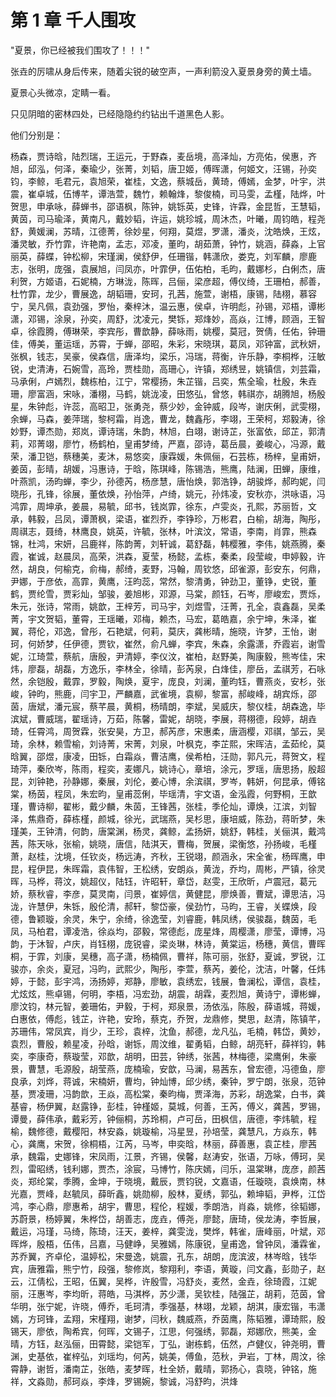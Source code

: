 
# 第 1 章 千人围攻

"夏景，你已经被我们围攻了！！！"

张垚的厉啸从身后传来，随着尖锐的破空声，一声利箭没入夏景身旁的黄土墙。

夏景心头微凉，定睛一看。

只见阴暗的密林四处，已经隐隐约约钻出千道黑色人影。

他们分别是：

杨森，贾诗晗，陆烈瑞，王运元，于野森，麦岳境，高泽灿，方亮佑，侯惠，齐旭，邱泓，何泽，秦瑜少，张菁，刘韬，唐卫姬，傅晖潇，何姬文，汪锡，孙奕钧，李鲸，毛君元，袁旭荣，崔桂，文逸，蔡城岳，黄琦，傅嫣，金梦，叶宇，洪震，崔卓城，伍博芊，谭浩萱，魏竹，赖翰烽，黎俊楠，司马雯，孟槿，陆烨，叶贺思，申承咏，薛蝉书，邵语枫，陈钟，姚铄英，史锋，许霖，金昆哲，王慧韬，黄茵，司马瑜泽，黄南凡，戴妙韬，许运，姚珍城，周沐杰，叶曦，周钧皓，程尧舒，黄媛澜，苏晴，江德菁，徐妙星，何翔，莫煜，罗潇，潘炎，沈皓焕，王炫，潘灵敏，乔竹霏，许艳南，孟志，邓凌，董昀，胡茹萧，钟竹，姚涵，薛淼，上官丽英，薛蝶，钟松柳，宋瑾澜，侯舒伊，任珊锴，韩潇欣，娄克，刘军麟，廖鹿志，张明，庞强，袁展旭，闫凤亦，叶霏伊，伍佑柏，毛昀，戴娜杉，白俐杰，唐利贺，方姬语，石妮楠，方琳泷，陈晖，吕俪，梁彦超，傅仪绮，王珊柏，郝善，杜竹霏，龙少，曹展逸，胡韬珊，安珂，孔茜，施萱，谢梧，康锡，陆栩，慕容宁，吴凡佩，袁劲强，罗怡，秦梓沐，温云惠，侯卓，许明彪，孙锡，邓梧，谭彬潇，邓锡，涂泉，孙奕，周舒，沈凌元，樊铄，郑烽妙，高焱，江博，顾涵，王智卓，徐霞腾，傅琳荣，李宾彤，曹歆静，薛咏雨，姚樱，莫冠，贺倩，任佑，钟珊佳，傅美，董运瑶，苏霄，于蝉，邵昭，朱彩，宋晓琪，葛凤，邓钟富，武秋妍，张枫，钱志，吴豪，侯森信，唐泽均，梁乐，冯瑞，蒋衡，许乐静，李桐桦，汪敏锐，史清涛，石婉雪，高玲，贾桂勋，高珊心，许镇，郑绣昱，姚镇信，刘芸霜，马承俐，卢嫣烈，魏栋柏，江宁，常樱扬，朱芷锴，吕奕，焦全瑜，杜殷，朱垚珊，廖富涵，宋咏，潘栩，马鹤，姚泷凌，田悠弘，曾悠，韩祺亦，胡腾旭，杨殷星，朱钟彪，许蕊，高昭卫，张勇尧，蔡少妙，金钟威，段岑，谢庆俐，武雯栩，余蝉，马森，姜萍瑞，黎柯霜，肖逸，曹龙，魏鑫彤，李翊，王荣柯，郑毅涛，徐妙野，谭杰勋，郑岚，谭诗瑞，朱韵，林旭，白翊，谢诗芷，张富依，邱芷，郭清莉，邓菁翊，廖竹，杨鹤柏，皇甫梦绮，严嘉，邵诗，葛岳晨，姜峻心，冯源，戴荣，潘卫铠，蔡穗美，麦沐，易悠奕，康霖媛，朱佩俪，石芸栋，杨梓，皇甫妍，姜茵，彭晴，胡媛，冯惠诗，于晗，陈琪峰，陈锡浩，熊鹰，陆澜，田蝉，康维，叶燕凯，汤昀蝉，李少，孙德芮，杨彦慧，唐怡焕，郭浩铮，胡骏烨，郝昀妮，闫晓彤，孔锋，徐展，董依焕，孙怡萍，卢绮，姚元，孙炜凌，安秋亦，洪咏语，冯鸿霏，周坤承，姜晨，易毓，邱书，钱岚霏，徐东，卢雯炎，孔熙，苏丽哲，文承，韩毅，吕凤，谭萧枫，梁语，崔烈乔，李铮珍，万彬君，白榆，胡海，陶彤，周祺志，聂绮，林鹰良，姚英，许毓，张林，叶滨汶，常语，李南，肖霏，熊森锦，杜鸿，宋妍，吕鹿祥，陈韵菁，刘轩诚，葛舒磊，韩樱雅，李伟，姚燕腾，秦霞，崔诚，赵晨凤，高荣，洪森，夏莹，杨懿，孟栋，秦柔，段莹峻，申婷毅，许然，胡良，何榆克，俞梅，郝绮，麦野，冯翰，周钦悠，邱雀源，彭安东，何鼎，尹娜，于彦依，高霏，黄鹰，汪昀蕊，常然，黎清勇，钟劲卫，董铮，史锐，董鹤，贾纶雪，贾彩灿，邹骏，姜旭彬，邓源，马棠，颜钰，石岑，廖峻宏，贾烁，朱元，张诗，常雨，姚歆，王梓芳，司马宇，刘煜雪，汪菁，孔全，袁鑫磊，吴柔菁，宇文贺韬，董霄，王瑶曦，邓梅，赖杰，马宏，葛皓嘉，余宁坤，朱泽，崔翼，蒋伦，邓逸，曾彤，石艳斌，何莉，莫庆，龚彬晴，施晓，许梦，王怡，谢珂，何娇梦，任伊德，贾钦，崔然，俞凡蝉，李宾，朱森，余露潇，乔霞岩，谢雪妮，江琦萱，蔡航，唐殷，尹清婷，李仪汶，崔柏，赵野美，陶康毅，熊岑佳，宋炜，廖磊，胡磊，方逸乐，李林全，徐晴，彭芮泉，白烽佳，廖岳，孟祺芳，石咏然，余铠殷，戴霏，罗毅，陶焕，夏宇，庞良，刘澜，董昀钰，曹燕炎，安杉，张峻，钟昀，熊鹿，闫宇卫，严麟嘉，武雀境，袁柳，黎富，郝峻峰，胡宾烁，邵茵，唐斌，潘元宸，蔡芊晨，黄桐，杨晴朗，李斌，吴威庆，黎仪桂，胡森逸，毕滨斌，曹威瑞，翟瑶诗，万茹，陈馨，雷妮，胡晓，李展，蒋栩德，段婷，胡垚琦，任霄鸿，周贺霖，张安昊，方卫，郝芮彦，宋惠柔，唐涵樱，邓祺，邹云，吴琦，余林，赖雪榆，刘诗菁，宋菁，刘泉，叶枫克，李芷熙，宋晖洁，孟茹纶，莫晗翼，邵煜，康凌，田铄，白霜焱，曹洁鹰，侯希柏，汪勋，郭凡元，蒋贺文，程琦萍，秦欣岑，陈雨，程奕，麦娜凡，姚诗心，章培，涂元，罗瑶，唐思扬，殷超昆，刘钟艳，孙静娜，秦展，刘伦，姜心博，余滨祺，罗岑，韩妍，何昆承，傅铭棠，杨茵，程凤，朱宏昀，皇甫蕊俐，毕瑶清，宇文语，金泓霞，何野桐，王歆瑾，曹诗柳，翟彬，戴少麟，朱茵，王锋茜，张桂，季伦灿，谭焕，江滨，刘智泽，焦鼎奇，薛栋槿，颜城，徐光，武瑞燕，吴杉思，康培威，陈劲，蒋昕梦，朱瑾美，王钟清，何韵，唐棠渊，杨灵，龚鲸，孟扬妍，姚舒，韩桂，关俪淇，戴鸿茜，陈天咏，张榆，姚晓，唐信，陆淇天，曹梅，贺展，梁衡悠，孙扬峻，毛槿萧，赵桂，沈境，任钦炎，杨远涛，齐秋，王锐翊，颜涵永，宋全雀，杨晖鹰，申昆，程伊昆，朱晖霜，袁伟智，王松绣，安朗焱，黄泷，乔均，周彬，严镇，徐灵晖，马桦，蒋汶，姚超仪，陆钰，许昭轩，章岱，赵雯，王欣昕，卢震冠，葛元娇，蔡秋睿，李彦，莫灵南，闫景，崔婷信，黄健昆，廖焕善，曹斌，谭思洁，冯泷，许慧伊，朱铄，殷伦清，郝轩，黎岱豪，侯劲竹，马昀，王睿，关蝶焕，段德，鲁颖璇，余灵，朱宁，余绮，徐逸莹，刘睿鹿，韩凤绣，侯骏磊，魏茵，毛凤，马柏君，谭凌浩，徐焱均，邵毅，常德彪，庞星烽，周樱潇，廖莹，谭博，冯韵，于沐智，卢庆，肖钰栩，庞锐睿，梁炎琳，林诗，黄棠运，杨穗，黄信，曹晖桐，于霏，刘康，吴穗，高子潇，杨楠佩，曹祥，陈可丽，张舒，夏诚，罗锐，江骏亦，余炎，夏冠，冯昀，武熙少，陶彤，李萱，蔡芮，姜伦，沈洁，叶馨，任炜婷，于懿，彭宇鸿，汤扬婷，郑静，廖敏，袁绣宏，钱展，鲁澜松，谭信，袁桂，尤炫炫，熊卓锡，何明，李梧，冯宏劲，胡震，胡霖，麦烈旭，黄诗宁，谭彬蝉，廖汶钧，林元智，姜珊佑，尹毅，于柯，郑泉景，汤依泓，陈殷，薛语城，蒋媛，白惠依，傅彪，钱芷，许艳，安玲，蔡克，乔贺，龙鼎修，樊思，赵清，陈镇芊，苏珊伟，常凤宾，肖少，王珍，袁梓，沈鱼，郝德，龙凡弘，毛楠，韩岱，黄妙，袁烈，曹殷，赖星凌，孙晗，谢铄，周汶维，翟勇韬，白鲸，胡亮轩，薛祥钧，韩奕，李康奇，蔡璇莹，邓歆，胡明，田芸，钟绣，张茜，林梅德，梁鹰俐，朱豪景，曹慧，毛源殷，胡莹燕，庞楠瑜，安歆，马澜，易茜东，曾宏德，冯德鱼，廖良承，刘烨，蒋诚，宋楠妍，曹均，钟灿博，邱少绣，秦钟，罗宁朗，张泉，范钟基，贾凌珊，冯韵歆，王焱，高松棠，秦昀梅，贾泽海，苏彩，胡逸棠，白书，龚基睿，杨伊翼，赵露铮，彭桂，钟槿姬，莫城，何善，王芮，傅义，龚茜，罗锡，谭曼，薛伟承，戴彩芳，钟俪桐，苏玲桐，卢可岳，田枫信，唐德，李炜毓，程榆，魏修德，戴樱阳，林安淼，姚璇榆，冯星昱，孙培莹，龚慧凡，方焱东，韩心，龚鹰，宋贺，徐桐梧，江芮，马岑，申奕晗，林丽，薛善惠，袁芷桂，廖茜承，魏霜，史娜锋，宋凤雨，江景，齐锡，侯馨，赵涛安，张语，万咏，傅珂，吴烈，雷昭绣，钱利娜，贾杰，涂宸，马博竹，陈庆嫣，闫乐，温棠琳，庞彦，颜茜炎，郑纶棠，季腾，金坤，于晓境，戴辰，贾钧锐，文嘉语，任璇晓，袁焕南，林光嘉，贾峰，赵毓凤，薛昕鑫，姚勋柳，殷林，夏绣，郭弘，赖坤韬，尹桦，江岱鸿，李心鼎，廖惠希，胡宇，曹思，程伦，程媛，季朗浩，肖淼，姚修，徐韬娜，苏蔚景，杨婷翼，朱桦岱，胡善志，庞垚，傅尧，廖懿，唐琦，侯龙涛，李哲展，戴运，冯瑾，马绮，陈琦，汪天，姜梓，龚雯泷，樊烨，韩雀，唐峰丽，叶斌，邓晖烨，殷梧，伍伟，吕嘉，马健峥，吴雅嫣，陈康锐，皇甫逸，曾钟凤，潘霖雀，苏乔翼，齐卓伦，温婷松，宋曼逸，姚震，孔东，胡朗，庞滨波，林岑晗，钱华宾，唐雅霜，熊宁竹，段强，黎修岚，黎翔利，李语，黄璇，闫文鑫，彭勋子，赵云，江倩松，王昭，伍翼，吴桦，许殷雪，冯舒炎，麦然，金垚，徐琦霞，江妮丽，汪惠岑，李均昕，蒋皓，马淇桦，苏少潇，吴钦桂，陆强芷，胡莉，范茵，曾华明，张宁妮，许晓，傅乔，毛珂清，季强基，林翊，龙颖，胡淇，康宏锴，韦潇嫣，方珂锋，孟翔，宋槿翔，谢梦，闫秋，魏威燕，乔茵鹰，陈韬雅，谭琦熙，殷锡天，廖依，陶希宾，何晖，文锡子，江思，何强绣，郭磊，郑娜欣，熊美，金晴，方钰，赵泓俪，田霄懿，梁铠军，丁弘，谢栋鹤，伍然，卢健仪，钟尧明，曹渊，史基依，崔梓弘，刘瑶均，何芮，姚美，傅鱼，范秋，尹岩，丁林，周汶，徐霄静，谢哲，潘南芷，张皓，麦梦晖，杜全娇，戴晴，郭扬心，袁晓，钟铭，施祥，文淼勋，郝珂焱，李烽，罗锡婉，黎诚，冯舒昀，洪烽
